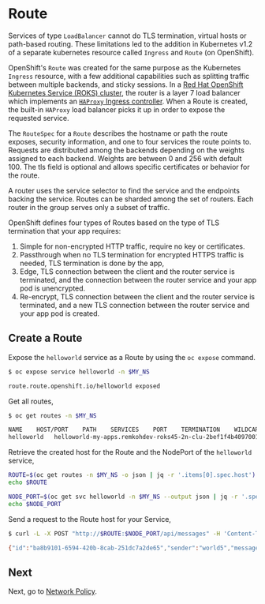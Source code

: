 # Route

Services of type `LoadBalancer` cannot do TLS termination, virtual hosts or path-based routing. These limitations led to the addition in Kubernetes v1.2 of a separate kubernetes resource called `Ingress` and `Route` (on OpenShift).

OpenShift's `Route` was created for the same purpose as the Kubernetes `Ingress` resource, with a few additional capabilities such as splitting traffic between multiple backends, and sticky sessions. In a [Red Hat OpenShift Kubernetes Service (ROKS) cluster](https://cloud.ibm.com/docs/openshift?topic=openshift-ingress-about-roks4), the router is a layer 7 load balancer which implements an [`HAProxy` Ingress controller](https://github.com/haproxytech/kubernetes-ingress). When a Route is created, the built-in `HAProxy` load balancer picks it up in order to expose the requested service.

The `RouteSpec` for a `Route` describes the hostname or path the route exposes, security information, and one to four services the route points to. Requests are distributed among the backends depending on the weights assigned to each backend. Weights are between 0 and 256 with default 100. The tls field is optional and allows specific certificates or behavior for the route.

A router uses the service selector to find the service and the endpoints backing the service. Routes can be sharded among the set of routers. Each router in the group serves only a subset of traffic.

OpenShift defines four types of Routes based on the type of TLS termination that your app requires:

1. Simple for non-encrypted HTTP traffic, require no key or certificates.
2. Passthrough when no TLS termination for encrypted HTTPS traffic is needed, TLS termination is done by the app,
3. Edge, TLS connection between the client and the router service is terminated, and the connection between the router service and your app pod is unencrypted.
4. Re-encrypt, TLS connection between the client and the router service is terminated, and a new TLS connection between the router service and your app pod is created.

## Create a Route

Expose the `helloworld` service as a Route by using the `oc expose` command.

```bash
$ oc expose service helloworld -n $MY_NS

route.route.openshift.io/helloworld exposed
```

Get all routes,

```bash
$ oc get routes -n $MY_NS

NAME    HOST/PORT    PATH    SERVICES    PORT    TERMINATION    WILDCARD
helloworld   helloworld-my-apps.remkohdev-roks45-2n-clu-2bef1f4b4097001da9502000c44fc2b2-0000.us-south.containers.appdomain.cloud    helloworld    http-server    None
```

Retrieve the created host for the Route and the NodePort of the `helloworld` service,

```bash
ROUTE=$(oc get routes -n $MY_NS -o json | jq -r '.items[0].spec.host')
echo $ROUTE

NODE_PORT=$(oc get svc helloworld -n $MY_NS --output json | jq -r '.spec.ports[0].nodePort' )
echo $NODE_PORT
```

Send a request to the Route host for your Service,

```bash
$ curl -L -X POST "http://$ROUTE:$NODE_PORT/api/messages" -H 'Content-Type: application/json' -d '{ "sender": "world5" }'

{"id":"ba8b9101-6594-420b-8cab-251dc7a2de65","sender":"world5","message":"Hello world5 (direct)","host":null}
```

## Next

Next, go to [Network Policy](../calico/networkpolicy.md).
